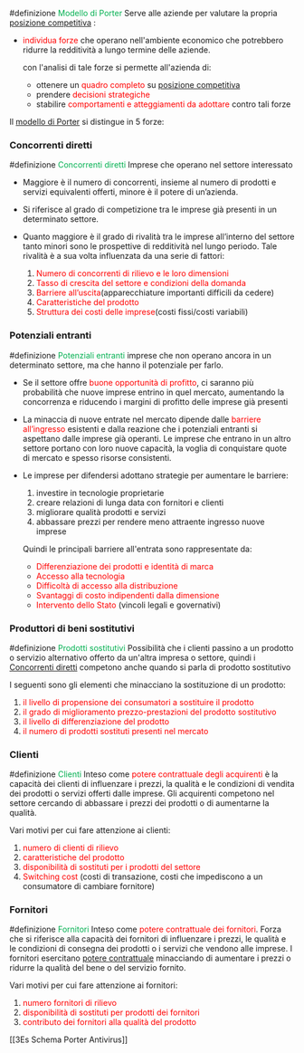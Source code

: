  #definizione <font color="#00b050">Modello di Porter</font>
  Serve alle aziende per valutare la propria <u>posizione competitiva</u> :
  - <font color="#ff0000">individua forze</font> che operano nell'ambiente economico che potrebbero ridurre la redditività a lungo termine delle aziende.

	con l'analisi di tale forze si permette all'azienda di:
	- ottenere un <font color="#ff0000">quadro completo</font> su <u>posizione competitiva</u>
	- prendere <font color="#ff0000">decisioni strategiche</font>
	- stabilire <font color="#ff0000">comportamenti e atteggiamenti da adottare </font>contro tali forze

Il <u>modello di Porter</u> si distingue in 5 forze:

### Concorrenti diretti

 #definizione <font color="#00b050">Concorrenti diretti</font>
   Imprese che operano nel settore interessato
   
 - Maggiore è il numero di concorrenti, insieme al numero di prodotti e servizi equivalenti offerti, minore è il potere di un’azienda.
 
 - Si riferisce al grado di competizione tra le imprese già presenti in un determinato settore.
 
 - Quanto maggiore è il grado di rivalità tra le imprese all’interno del settore tanto minori sono le prospettive di redditività nel lungo periodo. Tale rivalità è a sua volta influenzata da una serie di fattori:
	 1. <font color="#ff0000">Numero di concorrenti di rilievo e le loro dimensioni</font>
	 2. <font color="#ff0000">Tasso di crescita del settore e condizioni della domanda</font>
	 3. <font color="#ff0000">Barriere all’uscita</font>(apparecchiature importanti difficili da cedere)
	 4. <font color="#ff0000">Caratteristiche del prodotto</font>
	 5. <font color="#ff0000">Struttura dei costi delle imprese</font>(costi fissi/costi variabili)
### Potenziali entranti

#definizione <font color="#00b050">Potenziali entranti</font>
   imprese che non operano ancora in un determinato settore, ma che hanno il potenziale per farlo.

- Se il settore offre <font color="#ff0000">buone opportunità di profitto</font>, ci saranno più probabilità che nuove imprese entrino in quel mercato, aumentando la concorrenza e riducendo i margini di profitto delle imprese già presenti

- La minaccia di nuove entrate nel mercato dipende dalle<font color="#ff0000"> barriere all’ingresso</font> esistenti e dalla reazione che i potenziali entranti si aspettano dalle imprese già operanti. Le imprese che entrano in un altro settore portano con loro nuove capacità, la voglia di conquistare quote di mercato e spesso risorse consistenti.

- Le imprese per difendersi adottano strategie per aumentare le barriere:
	1. investire in tecnologie proprietarie
	2. creare relazioni di lunga data  con fornitori e clienti
	3. migliorare qualità prodotti e servizi
	4. abbassare prezzi per rendere meno attraente ingresso nuove imprese

   Quindi le principali barriere all'entrata sono rappresentate da:
   - <font color="#ff0000">Differenziazione dei prodotti e identità di marca </font>
   - <font color="#ff0000">Accesso alla tecnologia </font>
   - <font color="#ff0000">Difficoltà di accesso alla distribuzione </font>
   - <font color="#ff0000">Svantaggi di costo indipendenti dalla dimensione </font>
   - <font color="#ff0000">Intervento dello Stato</font> (vincoli legali e governativi)


### Produttori di beni sostitutivi

#definizione<font color="#00b050"> Prodotti sostitutivi</font>
 Possibilità che i clienti passino a un prodotto o servizio alternativo offerto da un'altra impresa o settore, quindi i <u>Concorrenti diretti</u> competono anche quando si parla di prodotto sostitutivo

I seguenti sono gli elementi che minacciano la sostituzione di un prodotto:

1. <font color="#ff0000">il livello di propensione dei consumatori a sostituire il prodotto</font>
2. <font color="#ff0000">il grado di miglioramento prezzo-prestazioni del prodotto sostitutivo</font>
3. <font color="#ff0000">il livello di differenziazione del prodotto</font>
4. <font color="#ff0000">il numero di prodotti sostituti presenti nel mercato</font>
### Clienti

#definizione <font color="#00b050">Clienti</font>
 Inteso come <font color="#ff0000">potere contrattuale degli acquirenti</font> è la capacità dei clienti di influenzare i prezzi, la qualità e le condizioni di vendita dei prodotti o servizi offerti dalle imprese. Gli acquirenti competono nel settore cercando di abbassare i prezzi dei prodotti o di aumentarne la qualità.

 Vari motivi per cui fare attenzione ai clienti:
 
 1. <font color="#ff0000">numero di  clienti di rilievo</font>
 2. <font color="#ff0000"> caratteristiche del prodotto</font>
 3. <font color="#ff0000">disponibilità di sostituti per i prodotti del settore</font>
 4. <font color="#ff0000">Switching cost</font> (costi di transazione, costi che impediscono a un consumatore di cambiare fornitore)
### Fornitori

 #definizione <font color="#00b050">Fornitori</font>
  Inteso come <font color="#ff0000">potere contrattuale dei fornitori</font>. Forza che si riferisce alla capacità dei fornitori di influenzare i prezzi, le qualità e le condizioni di consegna dei prodotti o i servizi che vendono alle imprese. I fornitori esercitano <u>potere contrattuale</u> minacciando di aumentare i prezzi o ridurre la qualità del bene o del servizio fornito.

  Vari motivi per cui fare attenzione ai fornitori:
  
  1. <font color="#ff0000">numero fornitori di rilievo</font>
  2. <font color="#ff0000">disponibilità di sostituti per prodotti dei fornitori</font>
  3. <font color="#ff0000">contributo dei fornitori alla qualità del prodotto</font>

[[3Es Schema Porter Antivirus]]